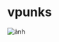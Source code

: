 # vpunks

![ảnh](https://user-images.githubusercontent.com/88032996/180721276-4c3c7708-e3f9-4c21-ac41-bcc6268957fb.png)

